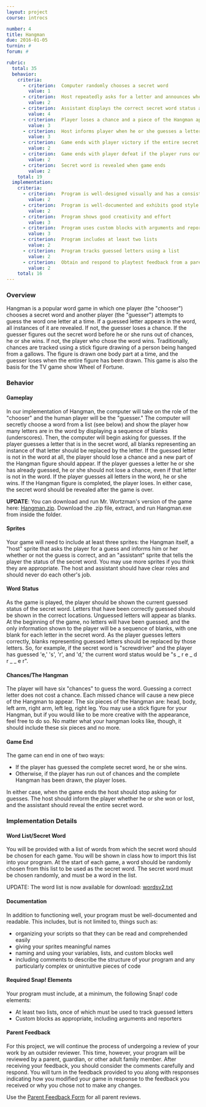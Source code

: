```yaml
---
layout: project
course: introcs

number: 4
title: Hangman
due: 2016-01-05
turnin: #
forum: #

rubric:
  total: 35
  behavior:
    criteria:
      - criterion:  Computer randomly chooses a secret word                                                                          
        value: 1 
      - criterion:  Host repeatedly asks for a letter and announces whether that letter is in the secret word                        
        value: 2 
      - criterion:  Assistant displays the correct secret word status after each guess                                               
        value: 4 
      - criterion:  Player loses a chance and a piece of the Hangman appears when a guess is incorrect                               
        value: 3 
      - criterion:  Host informs player when he or she guesses a letter that has already been guessed; player does not lose a chance 
        value: 3 
      - criterion:  Game ends with player victory if the entire secret word is guessed                                               
        value: 2 
      - criterion:  Game ends with player defeat if the player runs out of chances                                                   
        value: 2 
      - criterion:  Secret word is revealed when game ends                                                                           
        value: 2 
    total: 19 
  implementation:
    criteria:
      - criterion:  Program is well-designed visually and has a consistent theme                                                     
        value: 2
      - criterion:  Program is well-documented and exhibits good style                                                               
        value: 2 
      - criterion:  Program shows good creativity and effort                                                                         
        value: 3 
      - criterion:  Program uses custom blocks with arguments and reporters appropriately                                            
        value: 3
      - criterion:  Program includes at least two lists                                                                              
        value: 2 
      - criterion:  Program tracks guessed letters using a list                                                                      
        value: 2 
      - criterion:  Obtain and respond to playtest feedback from a parent or guardian                                                
        value: 2 
    total: 16 
---
```

### Overview

Hangman is a popular word game in which one player (the "chooser") chooses a secret word and another player (the "guesser") attempts to guess the word one letter at a time.  If a guessed letter appears in the word, all instances of it are revealed.  If not, the guesser loses a chance.  If the guesser figures out the secret word before he or she runs out of chances, he or she wins.  If not, the player who chose the word wins.  Traditionally, chances are tracked using a stick figure drawing of a person being hanged from a gallows.  The figure is drawn one body part at a time, and the guesser loses when the entire figure has been drawn. This game is also the basis for the TV game show Wheel of Fortune.

### Behavior

#### Gameplay
In our implementation of Hangman, the computer will take on the role of the "chooser" and the human player will be the "guesser."  The computer will secretly choose a word from a list (see below) and show the player how many letters are in the word by displaying a sequence of blanks (underscores).  Then, the computer will begin asking for guesses.  If the player guesses a letter that is in the secret word, all blanks representing an instance of that letter should be replaced by the letter.  If the guessed letter is not in the word at all, the player should lose a chance and a new part of the Hangman figure should appear.  If the player guesses a letter he or she has already guessed, he or she should not lose a chance, even if that letter is not in the word.  If the player guesses all letters in the word, he or she wins.  If the Hangman figure is completed, the player loses.  In either case, the secret word should be revealed after the game is over.

**UPDATE**: You can download and run Mr. Wortzman's version of the game here: [Hangman.zip]({{site.baseurl}}/introcs/Hangman.zip).  Download the .zip file, extract, and run Hangman.exe from inside the folder.

#### Sprites
Your game will need to include at least three sprites: the Hangman itself, a "host" sprite that asks the player for a guess and informs him or her whether or not the guess is correct, and an "assistant" sprite that tells the player the status of the secret word.  You may use more sprites if you think they are appropriate. The host and assistant should have clear roles and should never do each other's job.

#### Word Status
As the game is played, the player should be shown the current guessed status of the secret word.  Letters that have been correctly guessed should be shown in the correct locations.  Unguessed letters will appear as blanks.  At the beginning of the game, no letters will have been guessed, and the only information shown to the player will be a sequence of blanks, with one blank for each letter in the secret word.  As the player guesses letters correctly, blanks representing guessed letters should be replaced by those letters.  So, for example, if the secret word is "screwdriver" and the player has guessed 'e,' 's', 'r', and 'd,' the current word status would be "s _ r e _ d r _ _ e r".

#### Chances/The Hangman
The player will have six "chances" to guess the word.  Guessing a correct letter does not cost a chance.  Each missed chance will cause a new piece of the Hangman to appear.  The six pieces of the Hangman are: head, body, left arm, right arm, left leg, right leg.  You may use a stick figure for your Hangman, but if you would like to be more creative with the appearance, feel free to do so.  No matter what your hangman looks like, though, it should include these six pieces and no more.

#### Game End
The game can end in one of two ways:

* If the player has guessed the complete secret word, he or she wins.
* Otherwise, if the player has run out of chances and the complete Hangman has been drawn, the player loses.<br/>

In either case, when the game ends the host should stop asking for guesses.  The host should inform the player whether he or she won or lost, and the assistant should reveal the entire secret word.

### Implementation Details

#### Word List/Secret Word
You will be provided with a list of words from which the secret word should be chosen for each game.  You will be shown in class how to import this list into your program. At the start of each game, a word should be randomly chosen from this list to be used as the secret word.  The secret word must be chosen randomly, and must be a word in the list.

UPDATE: The word list is now available for download: [wordsv2.txt]({{site.baseurl}}/introcs/wordsv2.txt)

#### Documentation
In addition to functioning well, your program must be well-documented and readable.  This includes, but is not limited to, things such as:

* organizing your scripts so that they can be read and comprehended easily
* giving  your sprites meaningful names
* naming and using your variables, lists, and custom blocks well
* including comments to describe the structure of your program and any particularly complex or unintuitive pieces of code

#### Required Snap! Elements
Your program must include, at a minimum, the following Snap! code elements:

* At least two lists, once of which must be used to track guessed letters
* Custom blocks as appropriate, including arguments and reporters

#### Parent Feedback
For this project, we will continue the process of undergoing a review of your work by an outsider reviewer.  This time, however, your program will be reviewed by a parent, guardian, or other adult family member.  After receiving your feedback, you should consider the comments carefully and respond.  You will turn in the feedback provided to you along with responses indicating how you modified your game in response to the feedback you received or why you chose not to make any changes.

Use the [Parent Feedback Form]({{site.baseurl}}/introcs/ParentFeedbackForm.docx) for all parent reviews.
